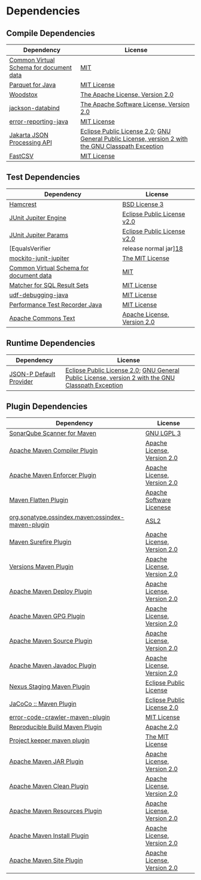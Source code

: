 <!-- @formatter:off -->
# Dependencies

## Compile Dependencies

| Dependency                                   | License                                                                                                        |
| -------------------------------------------- | -------------------------------------------------------------------------------------------------------------- |
| [Common Virtual Schema for document data][0] | [MIT][1]                                                                                                       |
| [Parquet for Java][2]                        | [MIT License][3]                                                                                               |
| [Woodstox][4]                                | [The Apache License, Version 2.0][5]                                                                           |
| [jackson-databind][6]                        | [The Apache Software License, Version 2.0][7]                                                                  |
| [error-reporting-java][8]                    | [MIT License][9]                                                                                               |
| [Jakarta JSON Processing API][10]            | [Eclipse Public License 2.0][11]; [GNU General Public License, version 2 with the GNU Classpath Exception][12] |
| [FastCSV][13]                                | [MIT License][1]                                                                                               |

## Test Dependencies

| Dependency                                   | License                           |
| -------------------------------------------- | --------------------------------- |
| [Hamcrest][14]                               | [BSD License 3][15]               |
| [JUnit Jupiter Engine][16]                   | [Eclipse Public License v2.0][17] |
| [JUnit Jupiter Params][16]                   | [Eclipse Public License v2.0][17] |
| [EqualsVerifier | release normal jar][18]    | [Apache License, Version 2.0][7]  |
| [mockito-junit-jupiter][19]                  | [The MIT License][20]             |
| [Common Virtual Schema for document data][0] | [MIT][1]                          |
| [Matcher for SQL Result Sets][21]            | [MIT License][22]                 |
| [udf-debugging-java][23]                     | [MIT License][24]                 |
| [Performance Test Recorder Java][25]         | [MIT License][26]                 |
| [Apache Commons Text][27]                    | [Apache License, Version 2.0][7]  |

## Runtime Dependencies

| Dependency                    | License                                                                                                        |
| ----------------------------- | -------------------------------------------------------------------------------------------------------------- |
| [JSON-P Default Provider][10] | [Eclipse Public License 2.0][11]; [GNU General Public License, version 2 with the GNU Classpath Exception][12] |

## Plugin Dependencies

| Dependency                                              | License                          |
| ------------------------------------------------------- | -------------------------------- |
| [SonarQube Scanner for Maven][28]                       | [GNU LGPL 3][29]                 |
| [Apache Maven Compiler Plugin][30]                      | [Apache License, Version 2.0][7] |
| [Apache Maven Enforcer Plugin][31]                      | [Apache License, Version 2.0][7] |
| [Maven Flatten Plugin][32]                              | [Apache Software Licenese][7]    |
| [org.sonatype.ossindex.maven:ossindex-maven-plugin][33] | [ASL2][5]                        |
| [Maven Surefire Plugin][34]                             | [Apache License, Version 2.0][7] |
| [Versions Maven Plugin][35]                             | [Apache License, Version 2.0][7] |
| [Apache Maven Deploy Plugin][36]                        | [Apache License, Version 2.0][7] |
| [Apache Maven GPG Plugin][37]                           | [Apache License, Version 2.0][7] |
| [Apache Maven Source Plugin][38]                        | [Apache License, Version 2.0][7] |
| [Apache Maven Javadoc Plugin][39]                       | [Apache License, Version 2.0][7] |
| [Nexus Staging Maven Plugin][40]                        | [Eclipse Public License][41]     |
| [JaCoCo :: Maven Plugin][42]                            | [Eclipse Public License 2.0][43] |
| [error-code-crawler-maven-plugin][44]                   | [MIT License][45]                |
| [Reproducible Build Maven Plugin][46]                   | [Apache 2.0][5]                  |
| [Project keeper maven plugin][47]                       | [The MIT License][48]            |
| [Apache Maven JAR Plugin][49]                           | [Apache License, Version 2.0][7] |
| [Apache Maven Clean Plugin][50]                         | [Apache License, Version 2.0][7] |
| [Apache Maven Resources Plugin][51]                     | [Apache License, Version 2.0][7] |
| [Apache Maven Install Plugin][52]                       | [Apache License, Version 2.0][7] |
| [Apache Maven Site Plugin][53]                          | [Apache License, Version 2.0][7] |

[0]: https://github.com/exasol/virtual-schema-common-document/
[1]: https://opensource.org/licenses/MIT
[2]: https://github.com/exasol/parquet-io-java/
[3]: https://github.com/exasol/parquet-io-java/blob/main/LICENSE
[4]: https://github.com/FasterXML/woodstox
[5]: http://www.apache.org/licenses/LICENSE-2.0.txt
[6]: https://github.com/FasterXML/jackson
[7]: https://www.apache.org/licenses/LICENSE-2.0.txt
[8]: https://github.com/exasol/error-reporting-java/
[9]: https://github.com/exasol/error-reporting-java/blob/main/LICENSE
[10]: https://github.com/eclipse-ee4j/jsonp
[11]: https://projects.eclipse.org/license/epl-2.0
[12]: https://projects.eclipse.org/license/secondary-gpl-2.0-cp
[13]: https://github.com/osiegmar/FastCSV
[14]: http://hamcrest.org/JavaHamcrest/
[15]: http://opensource.org/licenses/BSD-3-Clause
[16]: https://junit.org/junit5/
[17]: https://www.eclipse.org/legal/epl-v20.html
[18]: https://www.jqno.nl/equalsverifier
[19]: https://github.com/mockito/mockito
[20]: https://github.com/mockito/mockito/blob/main/LICENSE
[21]: https://github.com/exasol/hamcrest-resultset-matcher/
[22]: https://github.com/exasol/hamcrest-resultset-matcher/blob/main/LICENSE
[23]: https://github.com/exasol/udf-debugging-java/
[24]: https://github.com/exasol/udf-debugging-java/blob/main/LICENSE
[25]: https://github.com/exasol/performance-test-recorder-java/
[26]: https://github.com/exasol/performance-test-recorder-java/blob/main/LICENSE
[27]: https://commons.apache.org/proper/commons-text
[28]: http://sonarsource.github.io/sonar-scanner-maven/
[29]: http://www.gnu.org/licenses/lgpl.txt
[30]: https://maven.apache.org/plugins/maven-compiler-plugin/
[31]: https://maven.apache.org/enforcer/maven-enforcer-plugin/
[32]: https://www.mojohaus.org/flatten-maven-plugin/
[33]: https://sonatype.github.io/ossindex-maven/maven-plugin/
[34]: https://maven.apache.org/surefire/maven-surefire-plugin/
[35]: https://www.mojohaus.org/versions/versions-maven-plugin/
[36]: https://maven.apache.org/plugins/maven-deploy-plugin/
[37]: https://maven.apache.org/plugins/maven-gpg-plugin/
[38]: https://maven.apache.org/plugins/maven-source-plugin/
[39]: https://maven.apache.org/plugins/maven-javadoc-plugin/
[40]: http://www.sonatype.com/public-parent/nexus-maven-plugins/nexus-staging/nexus-staging-maven-plugin/
[41]: http://www.eclipse.org/legal/epl-v10.html
[42]: https://www.jacoco.org/jacoco/trunk/doc/maven.html
[43]: https://www.eclipse.org/legal/epl-2.0/
[44]: https://github.com/exasol/error-code-crawler-maven-plugin/
[45]: https://github.com/exasol/error-code-crawler-maven-plugin/blob/main/LICENSE
[46]: http://zlika.github.io/reproducible-build-maven-plugin
[47]: https://github.com/exasol/project-keeper/
[48]: https://github.com/exasol/project-keeper/blob/main/LICENSE
[49]: https://maven.apache.org/plugins/maven-jar-plugin/
[50]: https://maven.apache.org/plugins/maven-clean-plugin/
[51]: https://maven.apache.org/plugins/maven-resources-plugin/
[52]: https://maven.apache.org/plugins/maven-install-plugin/
[53]: https://maven.apache.org/plugins/maven-site-plugin/
